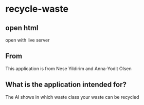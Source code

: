 # recycle-waste

## open html
open with live server 

## From
This application is from Nese Yildirim and Anna-Yodit Olsen

## What is the application intended for?
The AI shows in which waste class your waste can be recycled